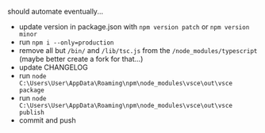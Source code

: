 should automate eventually...

- update version in package.json with `npm version patch` or `npm version minor`
- run `npm i --only=production`
- remove all but `/bin/` and `/lib/tsc.js` from the `/node_modules/typescript` (maybe better create a fork for that...)
- update CHANGELOG
- run `node C:\Users\User\AppData\Roaming\npm\node_modules\vsce\out\vsce package`
- run `node C:\Users\User\AppData\Roaming\npm\node_modules\vsce\out\vsce publish`
- commit and push